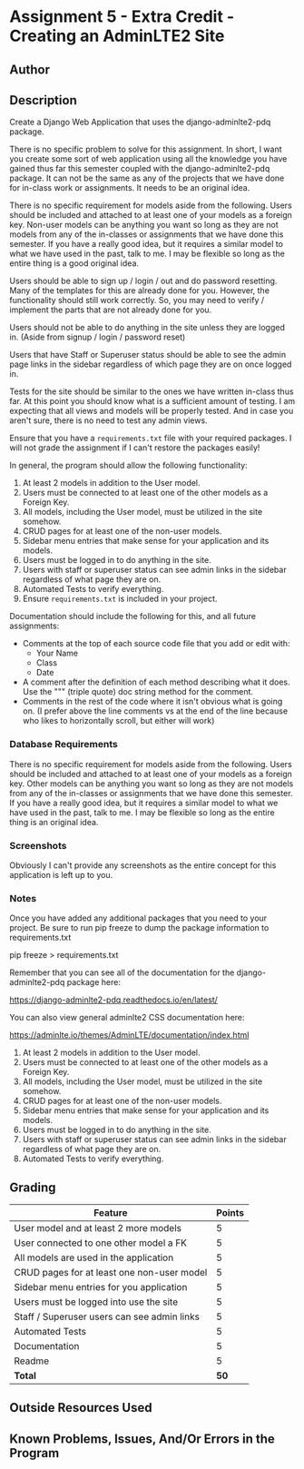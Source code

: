 # Assignment 5 - Extra Credit - Creating an AdminLTE2 Site

## Author



## Description

Create a Django Web Application that uses the django-adminlte2-pdq package.

There is no specific problem to solve for this assignment. In short, I want you create some sort of web application using all the knowledge you have gained thus far this semester coupled with the django-adminlte2-pdq package. It can not be the same as any of the projects that we have done for in-class work or assignments. It needs to be an original idea.

There is no specific requirement for models aside from the following. Users should be included and attached to at least one of your models as a foreign key. Non-user models can be anything you want so long as they are not models from any of the in-classes or assignments that we have done this semester. If you have a really good idea, but it requires a similar model to what we have used in the past, talk to me. I may be flexible so long as the entire thing is a good original idea.

Users should be able to sign up / login / out and do password resetting. Many of the templates for this are already done for you. However, the functionality should still work correctly. So, you may need to verify / implement the parts that are not already done for you.

Users should not be able to do anything in the site unless they are logged in. (Aside from signup / login / password reset)

Users that have Staff or Superuser status should be able to see the admin page links in the sidebar regardless of which page they are on once logged in.

Tests for the site should be similar to the ones we have written in-class thus far. At this point you should know what is a sufficient amount of testing. I am expecting that all views and models will be properly tested. And in case you aren't sure, there is no need to test any admin views.

Ensure that you have a `requirements.txt` file with your required packages. I will not grade the assignment if I can't restore the packages easily!

In general, the program should allow the following functionality:

1.  At least 2 models in addition to the User model.
2.  Users must be connected to at least one of the other models as a Foreign Key.
3.  All models, including the User model, must be utilized in the site somehow.
4.  CRUD pages for at least one of the non-user models.
5.  Sidebar menu entries that make sense for your application and its models.
6.  Users must be logged in to do anything in the site.
7.  Users with staff or superuser status can see admin links in the sidebar regardless of what page they are on.
8.  Automated Tests to verify everything.
9. Ensure `requirements.txt` is included in your project.

Documentation should include the following for this, and all future assignments:
* Comments at the top of each source code file that you add or edit with:
  * Your Name
  * Class
  * Date
* A comment after the definition of each method describing what it does. Use the """ (triple quote) doc string method for the comment.
* Comments in the rest of the code where it isn't obvious what is going on. (I prefer above the line comments vs at the end of the line because who likes to horizontally scroll, but either will work)

### Database Requirements
There is no specific requirement for models aside from the following. Users should be included and attached to at least one of your models as a foreign key. Other models can be anything you want so long as they are not models from any of the in-classes or assignments that we have done this semester. If you have a really good idea, but it requires a similar model to what we have used in the past, talk to me. I may be flexible so long as the entire thing is an original idea.

### Screenshots
Obviously I can't provide any screenshots as the entire concept for this application is left up to you.

### Notes
Once you have added any additional packages that you need to your project. Be sure to run pip freeze to dump the package information to requirements.txt

  pip freeze > requirements.txt

Remember that you can see all of the documentation for the django-adminlte2-pdq package here:

https://django-adminlte2-pdq.readthedocs.io/en/latest/

You can also view general adminlte2 CSS documentation here:

https://adminlte.io/themes/AdminLTE/documentation/index.html

1.  At least 2 models in addition to the User model.
2.  Users must be connected to at least one of the other models as a Foreign Key.
3.  All models, including the User model, must be utilized in the site somehow.
4.  CRUD pages for at least one of the non-user models.
5.  Sidebar menu entries that make sense for your application and its models.
6.  Users must be logged in to do anything in the site.
7.  Users with staff or superuser status can see admin links in the sidebar regardless of what page they are on.
8.  Automated Tests to verify everything.

## Grading
| Feature                                     | Points |
|---------------------------------------------|--------|
| User model and at least 2 more models       |  5     |
| User connected to one other model a FK      |  5     |
| All models are used in the application      |  5     |
| CRUD pages for at least one non-user model  |  5     |
| Sidebar menu entries for you application    |  5     |
| Users must be logged into use the site      |  5     |
| Staff / Superuser users can see admin links |  5     |
| Automated Tests                             |  5     |
| Documentation                               |  5     |
| Readme                                      |  5     |
| **Total**                                   | **50** |

## Outside Resources Used



## Known Problems, Issues, And/Or Errors in the Program



